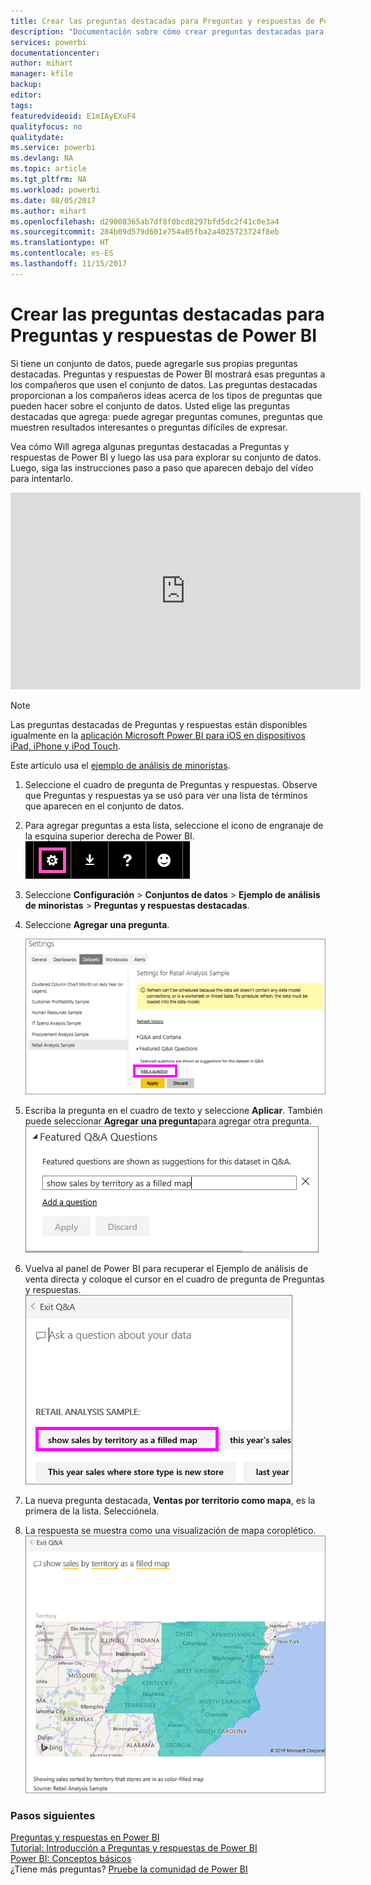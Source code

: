 ```yaml
---
title: Crear las preguntas destacadas para Preguntas y respuestas de Power BI
description: "Documentación sobre cómo crear preguntas destacadas para Preguntas y respuestas de Power BI."
services: powerbi
documentationcenter: 
author: mihart
manager: kfile
backup: 
editor: 
tags: 
featuredvideoid: E1mIAyEXuF4
qualityfocus: no
qualitydate: 
ms.service: powerbi
ms.devlang: NA
ms.topic: article
ms.tgt_pltfrm: NA
ms.workload: powerbi
ms.date: 08/05/2017
ms.author: mihart
ms.openlocfilehash: d29008365ab7df8f0bcd8297bfd5dc2f41c0e3a4
ms.sourcegitcommit: 284b09d579d601e754a05fba2a4025723724f8eb
ms.translationtype: HT
ms.contentlocale: es-ES
ms.lasthandoff: 11/15/2017
---
```

# <a name="create-featured-questions-for-power-bi-qa"></a>Crear las preguntas destacadas para Preguntas y respuestas de Power BI
Si tiene un conjunto de datos, puede agregarle sus propias preguntas destacadas.  Preguntas y respuestas de Power BI mostrará esas preguntas a los compañeros que usen el conjunto de datos.  Las preguntas destacadas proporcionan a los compañeros ideas acerca de los tipos de preguntas que pueden hacer sobre el conjunto de datos. Usted elige las preguntas destacadas que agrega: puede agregar preguntas comunes, preguntas que muestren resultados interesantes o preguntas difíciles de expresar.

Vea cómo Will agrega algunas preguntas destacadas a Preguntas y respuestas de Power BI y luego las usa para explorar su conjunto de datos. Luego, siga las instrucciones paso a paso que aparecen debajo del vídeo para intentarlo.

<iframe width="560" height="315" src="https://www.youtube.com/embed/E1mIAyEXuF4" frameborder="0" allowfullscreen></iframe>

> [!NOTE]
> Las preguntas destacadas de Preguntas y respuestas están disponibles igualmente en la [aplicación Microsoft Power BI para iOS en dispositivos iPad, iPhone y iPod Touch](mobile-apps-ios-qna.md).
> 
> 

Este artículo usa el [ejemplo de análisis de minoristas](sample-datasets.md).

1. Seleccione el cuadro de pregunta de Preguntas y respuestas.   Observe que Preguntas y respuestas ya se usó para ver una lista de términos que aparecen en el conjunto de datos.
2. Para agregar preguntas a esta lista, seleccione el icono de engranaje de la esquina superior derecha de Power BI.  
   ![](media/service-q-and-a-create-featured-questions/pbi_gearicon2.jpg)
3. Seleccione **Configuración** &gt; **Conjuntos de datos** &gt; **Ejemplo de análisis de minoristas** &gt; **Preguntas y respuestas destacadas**.  
4. Seleccione **Agregar una pregunta**.
   
   ![](media/service-q-and-a-create-featured-questions/power-bi-settings.png)
5. Escriba la pregunta en el cuadro de texto y seleccione **Aplicar**.   También puede seleccionar **Agregar una pregunta**para agregar otra pregunta.  
   ![](media/service-q-and-a-create-featured-questions/power-bi-type-featured-question.png)
6. Vuelva al panel de Power BI para recuperar el Ejemplo de análisis de venta directa y coloque el cursor en el cuadro de pregunta de Preguntas y respuestas.   
   ![](media/service-q-and-a-create-featured-questions/power-bi-featured-q.png)
7. La nueva pregunta destacada, **Ventas por territorio como mapa**, es la primera de la lista. Selecciónela.  
8. La respuesta se muestra como una visualización de mapa coroplético.  
   ![](media/service-q-and-a-create-featured-questions/power-bi-filled-map.png)

### <a name="next-steps"></a>Pasos siguientes
[Preguntas y respuestas en Power BI](service-q-and-a.md)  
[Tutorial: Introducción a Preguntas y respuestas de Power BI](power-bi-visualization-introduction-to-q-and-a.md)  
[Power BI: Conceptos básicos](service-basic-concepts.md)  
¿Tiene más preguntas? [Pruebe la comunidad de Power BI](http://community.powerbi.com/)

